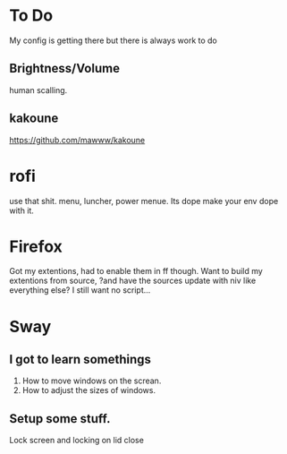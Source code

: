 # To Do
My config is getting there but there is always work to do

## Brightness/Volume
human scalling.

## kakoune
https://github.com/mawww/kakoune


# rofi
use that shit.
menu, luncher, power menue. Its dope make your env dope with it.

# Firefox
Got my extentions, had to enable them in ff though.
Want to build my extentions from source, ?and have the sources update with niv like everything else?
I still want no script...

# Sway
## I got to learn somethings

1. How to move windows on the screan.
2. How to adjust the sizes of windows.

## Setup some stuff.
Lock screen and locking on lid close
